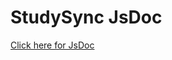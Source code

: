 # StudySync JsDoc

<a target="_blank" href="../../../documentation/static/jsdoc/index.html">Click here for JsDoc</a>

